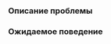 ### Описание проблемы
<!-- Кратко опишите проблему и шаги для её воспроизведения. -->

### Ожидаемое поведение
<!-- Опишите, какое поведение ожидалось. -->

